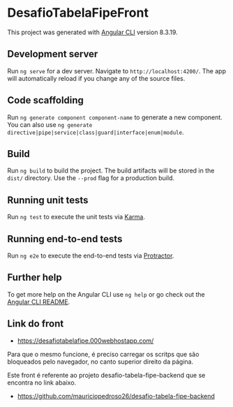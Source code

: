 # DesafioTabelaFipeFront

This project was generated with [Angular CLI](https://github.com/angular/angular-cli) version 8.3.19.

## Development server

Run `ng serve` for a dev server. Navigate to `http://localhost:4200/`. The app will automatically reload if you change any of the source files.

## Code scaffolding

Run `ng generate component component-name` to generate a new component. You can also use `ng generate directive|pipe|service|class|guard|interface|enum|module`.

## Build

Run `ng build` to build the project. The build artifacts will be stored in the `dist/` directory. Use the `--prod` flag for a production build.

## Running unit tests

Run `ng test` to execute the unit tests via [Karma](https://karma-runner.github.io).

## Running end-to-end tests

Run `ng e2e` to execute the end-to-end tests via [Protractor](http://www.protractortest.org/).

## Further help

To get more help on the Angular CLI use `ng help` or go check out the [Angular CLI README](https://github.com/angular/angular-cli/blob/master/README.md).

## Link do front
 - https://desafiotabelafipe.000webhostapp.com/

Para que o mesmo funcione, é preciso carregar os scritps que são bloqueados pelo navegador, no canto superior direito da página.

Este front é referente ao projeto desafio-tabela-fipe-backend que se encontra no link abaixo.
 - https://github.com/mauriciopedroso26/desafio-tabela-fipe-backend
